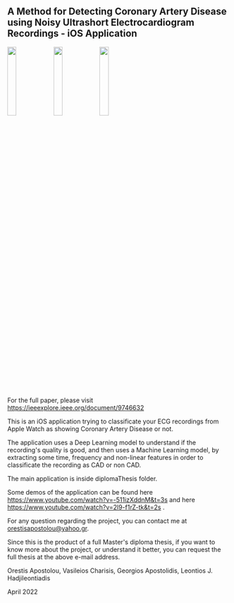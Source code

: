 <h2>A Method for Detecting Coronary Artery Disease using Noisy Ultrashort Electrocardiogram Recordings - iOS Application</h2>

<p float="left">
  <img src="https://user-images.githubusercontent.com/35412051/202215476-f707541b-f4b8-4a50-a4ad-bbd3ba7cbe8c.png" width=20% height=20% />
  <img src="https://user-images.githubusercontent.com/35412051/202215509-6cbb3987-233b-4292-a699-ca6e7cd7569c.png" width=20% height=20% />
  <img src="https://user-images.githubusercontent.com/35412051/202215528-75208d27-ba50-4073-b1b0-9029c6a3220a.png" width=20% height=20% />

</p>

For the full paper, please visit https://ieeexplore.ieee.org/document/9746632

This is an iOS application trying to classificate your ECG recordings from Apple
Watch as showing Coronary Artery Disease or not. 

The application uses a Deep Learning model to understand if the recording's quality is good, and then uses a Machine Learning model, by extracting some time,
frequency and non-linear features in order to classificate the recording as CAD
or non CAD.

The main application is inside diplomaThesis folder.

Some demos of the application can be found here https://www.youtube.com/watch?v=-511izXddnM&t=3s and here https://www.youtube.com/watch?v=2l9-f1rZ-tk&t=2s .

For any question regarding the project, you can contact me at orestisapostolou@yahoo.gr.

Since this is the product of a full Master's diploma thesis, if you want to know more about the project, or understand it better, you can request the full thesis at the above e-mail address.

Orestis Apostolou, Vasileios Charisis, Georgios Apostolidis, Leontios J. Hadjileontiadis

April 2022
